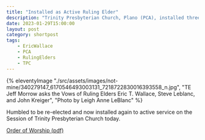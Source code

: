 ```yaml
---
title: "Installed as Active Ruling Elder"
description: "Trinity Presbyterian Church, Plano (PCA), installed three Ruling Elders to active service today."
date: 2023-01-29T15:00:00
layout: post
category: shortpost
tags: 
    - EricWallace
    - PCA
    - RulingElders
    - TPC
---
```


{% eleventyImage "./src/assets/images/not-mine/340279147_6170546493003131_7218722830016393558_n.jpg", "TE Jeff Morrow asks the Vows of Ruling Elders Eric T. Wallace, Steve Leblanc, and John Kreiger", "Photo by Leigh Anne LeBlanc" %}

Humbled to be re-elected and now installed again to active service on the Session of Trinity Presbyterian Church today.

[Order of Worship (pdf)](https://faithconnector.s3.amazonaws.com/trinityplano/downloads/bulletin_01_29_23.pdf)
